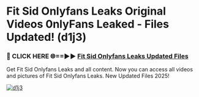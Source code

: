 # Fit Sid Onlyfans Leaks Original Videos 0nlyFans Leaked - Files Updated! (d1j3)

<h3>🔴 CLICK HERE 🌐==►► <a href="https://tinyurl.com/4seja8ks" rel="nofollow">Fit Sid Onlyfans Leaks Updated Files</a></h3>

Get Fit Sid Onlyfans Leaks and all content. Now you can access all videos and pictures of Fit Sid Onlyfans Leaks. New Updated Files 2025!

[![d1j3](https://i.imgur.com/EWjZXRe.gif)](https://tinyurl.com/4seja8ks)
